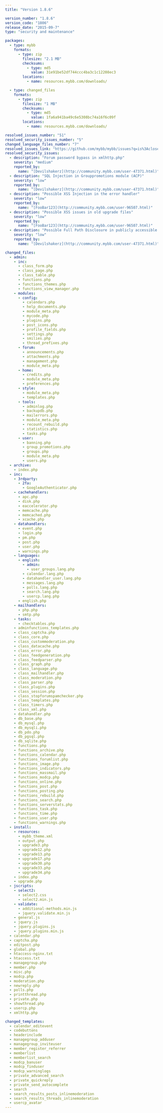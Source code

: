 ```yaml
---
title: "Version 1.8.6"

version_number: "1.8.6"
version_code: "1806"
release_date: "2015-09-7"
type: "security and maintenance"

packages:
  - type: mybb
    formats:
      - type: zip
        filesize: "2.1 MB"
        checksums:
          - type: md5
            value: 31e91be52df744ccc4ba3c1c12208ec3
        locations:
          - name: resources.mybb.com/downloads/

  - type: changed_files
    formats:
      - type: zip
        filesize: "1 MB"
        checksums:
          - type: md5
            value: 1fa6a941ba49c6e5308bc74a16f6c09f
        locations:
          - name: resources.mybb.com/downloads/

resolved_issues_number: "51"
resolved_security_issues_number: "5"
changed_language_files_number: "7"
resolved_issues_link: "https://github.com/mybb/mybb/issues?q=is%3Aclosed+milestone%3A1.8.6"
resolved_security_issues:
  - description: "Forum password bypass in xmlhttp.php"
    severity: "medium"
    reported_by:
      name: "[Devilshakerz](http://community.mybb.com/user-47371.html)"
  - description: "SQL Injection in Grouppromotions module (ACP)"
    severity: "low"
    reported_by:
      name: "[Devilshakerz](http://community.mybb.com/user-47371.html)"
  - description: "Possible XSS Injection in the error handler"
    severity: "low"
    reported_by:
      name: "[FooBar123](http://community.mybb.com/user-96507.html)"
  - description: "Possible XSS issues in old upgrade files"
    severity: "low"
    reported_by:
      name: "[FooBar123](http://community.mybb.com/user-96507.html)"
  - description: "Possible Full Path Disclosure in publicly accessible error log files"
    severity: "low"
    reported_by:
      name: "[Devilshakerz](http://community.mybb.com/user-47371.html)"

changed_files:
  - admin:
    - inc:
      - class_form.php
      - class_page.php
      - class_table.php
      - functions.php
      - functions_themes.php
      - functions_view_manager.php
    - modules:
      - config:
        - calendars.php
        - help_documents.php
        - module_meta.php
        - mycode.php
        - plugins.php
        - post_icons.php
        - profile_fields.php
        - settings.php
        - smilies.php
        - thread_prefixes.php
      - forum:
        - announcements.php
        - attachments.php
        - management.php
        - module_meta.php
      - home:
        - credits.php
        - module_meta.php
        - preferences.php
      - style:
        - module_meta.php
        - templates.php
      - tools:
        - adminlog.php
        - backupdb.php
        - mailerrors.php
        - module_meta.php
        - recount_rebuild.php
        - statistics.php
        - tasks.php
      - user:
        - banning.php
        - group_promotions.php
        - groups.php
        - module_meta.php
        - users.php
  - archive:
    - index.php
  - inc:
    - 3rdparty:
      - 2fa:
        - GoogleAuthenticator.php
    - cachehandlers:
      - apc.php
      - disk.php
      - eaccelerator.php
      - memcache.php
      - memcached.php
      - xcache.php
    - datahandlers:
      - event.php
      - login.php
      - pm.php
      - post.php
      - user.php
      - warnings.php
    - languages:
      - english:
        - admin:
          - user_groups.lang.php
        - calendar.lang.php
        - datahandler_user.lang.php
        - messages.lang.php
        - polls.lang.php
        - search.lang.php
        - usercp.lang.php
      - english.php
    - mailhandlers:
      - php.php
      - smtp.php
    - tasks:
      - checktables.php
    - adminfunctions_templates.php
    - class_captcha.php
    - class_core.php
    - class_custommoderation.php
    - class_datacache.php
    - class_error.php
    - class_feedgeneration.php
    - class_feedparser.php
    - class_graph.php
    - class_language.php
    - class_mailhandler.php
    - class_moderation.php
    - class_parser.php
    - class_plugins.php
    - class_session.php
    - class_stopforumspamchecker.php
    - class_templates.php
    - class_timers.php
    - class_xml.php
    - datahandler.php
    - db_base.php
    - db_mysql.php
    - db_mysqli.php
    - db_pdo.php
    - db_pgsql.php
    - db_sqlite.php
    - functions.php
    - functions_archive.php
    - functions_calendar.php
    - functions_forumlist.php
    - functions_image.php
    - functions_indicators.php
    - functions_massmail.php
    - functions_modcp.php
    - functions_online.php
    - functions_post.php
    - functions_posting.php
    - functions_rebuild.php
    - functions_search.php
    - functions_serverstats.php
    - functions_task.php
    - functions_time.php
    - functions_user.php
    - functions_warnings.php
  - install:
    - resources:
      - mybb_theme.xml
      - output.php
      - upgrade3.php
      - upgrade12.php
      - upgrade13.php
      - upgrade17.php
      - upgrade30.php
      - upgrade33.php
      - upgrade34.php
    - index.php
    - upgrade.php
  - jscripts:
    - select2:
      - select2.css
      - select2.min.js
    - validate:
      - additional-methods.min.js
      - jquery.validate.min.js
    - general.js
    - jquery.js
    - jquery.plugins.js
    - jquery.plugins.min.js
  - calendar.php
  - captcha.php
  - editpost.php
  - global.php
  - htaccess-nginx.txt
  - htaccess.txt
  - managegroup.php
  - member.php
  - misc.php
  - modcp.php
  - moderation.php
  - newreply.php
  - polls.php
  - printthread.php
  - private.php
  - showthread.php
  - usercp.php
  - xmlhttp.php

changed_templates:
  - calendar_editevent
  - codebuttons
  - headerinclude
  - managegroup_adduser
  - managegroup_inviteuser
  - member_register_referrer
  - memberlist
  - memberlist_search
  - modcp_banuser
  - modcp_finduser
  - modcp_warninglogs
  - private_advanced_search
  - private_quickreply
  - private_send_autocomplete
  - search
  - search_results_posts_inlinemoderation
  - search_results_threads_inlinemoderation
  - usercp_avatar
---
```

